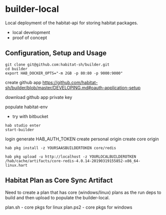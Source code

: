 # builder-local

Local deployment of the habitat-api for storing habitat packages.
* local development
* proof of concept

## Configuration, Setup and Usage

```
git clone git@github.com:habitat-sh/builder.git
cd builder
export HAB_DOCKER_OPTS="-m 2GB -p 80:80 -p 9000:9000"
```
create github app https://github.com/habitat-sh/builder/blob/master/DEVELOPING.md#oauth-application-setup

download github app private key

populate habitat-env

* try with bitbucket

```
hab studio enter
start-builder
```

login
generate HAB_AUTH_TOKEN
create personal origin
create core origin

```
hab pkg install -z YOURSAASBUILDERTOKEN core/redis

hab pkg upload -u http://localhost -z YOURLOCALBUILDEROTKEN /hab/cache/artifacts/core-redis-4.0.14-20190319155852-x86_64-linux.hart
```

## Habitat Plan as Core Sync Artifact

Need to create a plan that has core (windows/linux) plans as the run deps to build and then upload to populate the builder-local.

plan.sh - core pkgs for linux
plan.ps2 - core pkgs for windows
